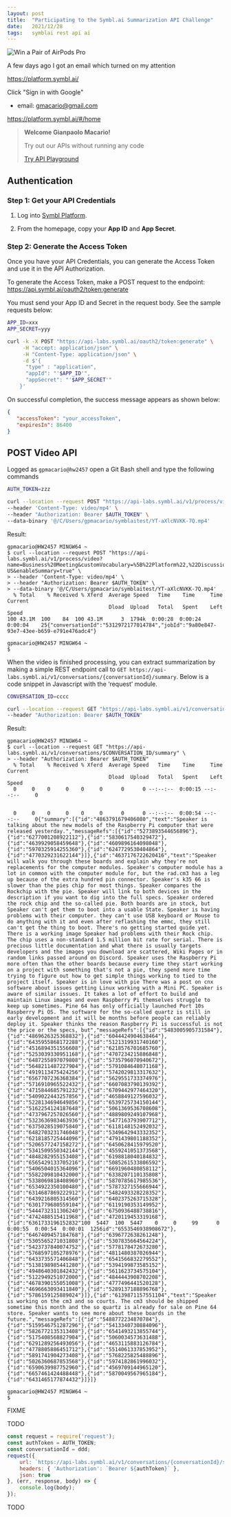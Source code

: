 ```yaml
---
layout: post
title:  "Participating to the Symbl.ai Summarization API Challenge"
date:   2021/12/28
tags: 	symblai rest api ai
---
```


![Win a Pair of AirPods Pro](https://blog.symbl.ai/wp-content/uploads/2021/12/summarization-api-challenge-blog-banner-1.jpg.webp)

A few days ago I got an email which turned on my attention

<!-- # Trying symbl.ai (gmacario@gmail.com) -->

<https://platform.symbl.ai/>

<!-- (2021-12-26 19:10 CET) -->

Click "Sign in with Google"

* email: gmacario@gmail.com

<https://platform.symbl.ai/#/home>

> **Welcome Gianpaolo Macario!**
>
> Try out our APIs without running any code
>
> [Try API Playground](TODO)

## Authentication

<!-- (2021-12-28 15:12 CET) -->

<!--
Adapted from
https://docs.symbl.ai/docs/developer-tools/authentication/
-->

### Step 1: Get your API Credentials

1. Log into [Symbl Platform](https://platform.symbl.ai/?_ga=2.115339207.1500322423.1640600236-591899878.1639034488).

2. From the homepage, copy your **App ID** and **App Secret**.

### Step 2: Generate the Access Token

Once you have your API Credentials, you can generate the Access Token and use it in the API Authorization.

To generate the Access Token, make a POST request to the endpoint: <https://api.symbl.ai/oauth2/token:generate>

You must send your App ID and Secret in the request body. See the sample requests below:

```bash
APP_ID=xxx
APP_SECRET=yyy

curl -k -X POST "https://api-labs.symbl.ai/oauth2/token:generate" \
     -H "accept: application/json" \
     -H "Content-Type: application/json" \
     -d $'{
      "type" : "application",
      "appId": "'$APP_ID'",
      "appSecret": "'$APP_SECRET'"
    }'
```

On successful completion, the success message appears as shown below:

```json
{
   "accessToken": "your_accessToken",
   "expiresIn": 86400
}
```

## POST Video API

<!-- (2021-12-28 15:26 CET) -->

<!--
Adapted from
https://docs.symbl.ai/docs/async-api/overview/video/post-video/
-->

Logged as `gpmacario@hw2457` open a Git Bash shell and type the following commands

```bash
AUTH_TOKEN=zzz

curl --location --request POST "https://api-labs.symbl.ai/v1/process/video?name=Business%20Meeting&customVocabulary=%5B%22Platform%22,%22Discussion%22,%22Targets%22%5D&confidenceThreshold=0.6&detectPhrases=true&languageCode=en-US&enableSummary=true" \
--header 'Content-Type: video/mp4' \
--header "Authorization: Bearer $AUTH_TOKEN" \
--data-binary '@/C/Users/gpmacario/symblaitest/YT-aXlcNVKK-7Q.mp4'
```

Result:

```text
gpmacario@HW2457 MINGW64 ~
$ curl --location --request POST "https://api-labs.symbl.ai/v1/process/video?name=Business%20Meeting&customVocabulary=%5B%22Platform%22,%22Discussion%22,%22Targets%22%5D&confidenceThreshold=0.6&detectPhrases=true&languageCode=en-US&enableSummary=true" \
> --header 'Content-Type: video/mp4' \
> --header "Authorization: Bearer $AUTH_TOKEN" \
> --data-binary '@/C/Users/gpmacario/symblaitest/YT-aXlcNVKK-7Q.mp4'
  % Total    % Received % Xferd  Average Speed   Time    Time     Time  Current
                                 Dload  Upload   Total   Spent    Left  Speed
100 43.1M  100    84  100 43.1M      3  1794k  0:00:28  0:00:24  0:00:04    25{"conversationId":"5312972177014784","jobId":"9a80e847-93e7-43ee-b659-e791e476adc4"}

gpmacario@HW2457 MINGW64 ~
$
```

When the video is finished processing, you can extract summarization by making a simple REST endpoint call to `GET https://api-labs.symbl.ai/v1/conversations/{conversationId}/summary`.
Below is a code snippet in Javascript with the ‘request’ module.

```bash
CONVERSATION_ID=cccc

curl --location --request GET "https://api-labs.symbl.ai/v1/conversations/$CONVERSATION_ID/summary" \
--header "Authorization: Bearer $AUTH_TOKEN"
```

Result:

```text
gpmacario@HW2457 MINGW64 ~
$ curl --location --request GET "https://api-labs.symbl.ai/v1/conversations/$CONVERSATION_ID/summary" \
> --header "Authorization: Bearer $AUTH_TOKEN"
  % Total    % Received % Xferd  Average Speed   Time    Time     Time  Current
                                 Dload  Upload   Total   Spent    Left  Speed
  0     0    0     0    0     0      0      0 --:--:--  0:00:15 --:--:--     0


  0     0    0     0    0     0      0      0 --:--:--  0:00:54 --:--:--     0{"summary":[{"id":"4863791679406080","text":"Speaker is talking about the new models of the Raspberry Pi computer that were released yesterday.","messageRefs":[{"id":"5273893544656896"},{"id":"6277001208922112"},{"id":"5830617540329472"},{"id":"4639929058459648"},{"id":"4609896164098048"},{"id":"5970325914255360"},{"id":"6247729530404864"},{"id":"4770329231622144"}]},{"id":"4637176722620416","text":"Speaker will walk you through these boards and explain why they're not replacements for the computer modules. Speaker's computer module has a lot in common with the computer module for, but the rad.cm3 has a leg up because of the extra hundred pin connector. Speaker's k35 66 is slower than the pies chip for most things. Speaker compares the Rockchip with the pie. Speaker will link to both devices in the description if you want to dig into the full specs. Speaker ordered the rock chip and the so-called pie. Both boards are in stock, but Speaker can't get them to boot into a usable State. Speaker is having problems with their computer. they can't use USB keyboard or Mouse to do anything with it and even after reflashing the emmc, they still can't get the thing to boot. There's no getting started guide yet. There is a working image Speaker had problems with their Rock chip. The chip uses a non-standard 1.5 million bit rate for serial. There is precious little documentation and what there is usually targets developers and the images you download are scattered, Wiki Pages or in random links passed around on Discord. Speaker uses the Raspberry Pi more often than the other boards because every time they start working on a project with something that's not a pie, they spend more time trying to figure out how to get simple things working to tied to the project itself. Speaker is in love with pie There was a post on cnx software about issues getting Linux working with a Mini PC. Speaker is aware of similar issues. It takes a lot of effort to build and maintain Linux images and even Raspberry Pi themselves struggle to keep up sometimes. Pine 64 has only officially launched Port 10s Raspberry Pi OS. The software for the so-called quartz is still in early development and it will be months before people can reliably deploy it. Speaker thinks the reason Raspberry Pi is successful is not the price or the specs, but","messageRefs":[{"id":"5483005905731584"},{"id":"4869626325368832"},{"id":"6044424904638464"},{"id":"6435955868172288"},{"id":"5121319931740160"},{"id":"4516894351556608"},{"id":"6218576701685760"},{"id":"5253039330951168"},{"id":"4707234215886848"},{"id":"6487255897079808"},{"id":"5735796070940672"},{"id":"5648211487227904"},{"id":"5791084648071168"},{"id":"4919113475424256"},{"id":"5742029813317632"},{"id":"6567707236368384"},{"id":"5629551733374976"},{"id":"5716910965522432"},{"id":"6607083790139392"},{"id":"4715844685791232"},{"id":"6709442977464320"},{"id":"5409022443257856"},{"id":"4658849127596032"},{"id":"5228134694649856"},{"id":"6539725734150144"},{"id":"5162254124187648"},{"id":"5061369536708608"},{"id":"4737967257026560"},{"id":"4889809249107968"},{"id":"5323636983463936"},{"id":"5477163793907712"},{"id":"6375028519075840"},{"id":"6118148152492032"},{"id":"6482703231746048"},{"id":"5349642943332352"},{"id":"6218185725444096"},{"id":"4791439801188352"},{"id":"5206577247158272"},{"id":"6450628415979520"},{"id":"5341509550342144"},{"id":"4559241051373568"},{"id":"4848282955153408"},{"id":"6198818040184832"},{"id":"6565429133705216"},{"id":"5085261533806592"},{"id":"5406504015364096"},{"id":"6691960480858112"},{"id":"5582209810432000"},{"id":"6338207110135808"},{"id":"5338069818408960"},{"id":"5870785617985536"},{"id":"6534922350100480"},{"id":"5787327155666944"},{"id":"6314687869222912"},{"id":"5482493328228352"},{"id":"6439216805314560"},{"id":"6402375263715328"},{"id":"6301779680559104"},{"id":"6119190353149952"},{"id":"5444732311306240"},{"id":"6750936488738816"},{"id":"4742488515411968"},{"id":"4720119453319168"},{"id":"6361733196152832"100  5447  100  5447    0     0     99      0  0:00:55  0:00:54  0:00:01  1256id":"6553546938908672"},{"id":"6467409457184768"},{"id":"6396772638261248"},{"id":"5305565271031808"},{"id":"5307835664564224"},{"id":"5423737840074752"},{"id":"5778178472673280"},{"id":"5768597105278976"},{"id":"4811480387026944"},{"id":"6433735571406848"},{"id":"6541566832279552"},{"id":"5138198985441280"},{"id":"5394199873585152"},{"id":"4948640301842432"},{"id":"5611623734575104"},{"id":"5122949251072000"},{"id":"4844443908702208"},{"id":"4678390155051008"},{"id":"4777496441520128"},{"id":"4696663093411840"},{"id":"5289137188896768"},{"id":"5786159125889024"}]},{"id":"6139871157551104","text":"Speaker is working on the cm3 and so courts. The cm3 should be shipped sometime this month and the so quartz is already for sale on Pine 64 store. Speaker wants to see more about these boards in the future.","messageRefs":[{"id":"5488772234870784"},{"id":"5159546751287296"},{"id":"5413340730884096"},{"id":"5826772135313408"},{"id":"6541493213855744"},{"id":"5175408568827904"},{"id":"5060034573631488"},{"id":"6291289256493056"},{"id":"4653115883126784"},{"id":"4778805886451712"},{"id":"5514061337853952"},{"id":"5891741904273408"},{"id":"5768225825488896"},{"id":"5026360687853568"},{"id":"5974182861996032"},{"id":"6590639987752960"},{"id":"4569709144965120"},{"id":"6657461424488448"},{"id":"5870049567965184"},{"id":"6431465177874432"}]}]}

gpmacario@HW2457 MINGW64 ~
$
```

FIXME

TODO

```javascript
const request = require('request');
const authToken = AUTH_TOKEN;
const conversationId = ddd;
request({
    url: `https://api-labs.symbl.ai/v1/conversations/{conversationId}/summary`,
    headers: { 'Authorization': `Bearer ${authToken}` },
    json: true
}, (err, response, body) => {
    console.log(body);
});
```

TODO

<!-- EOF -->
